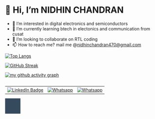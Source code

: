  # 👋 Hi, I’m NIDHIN CHANDRAN 



- 👀 I’m interested in digital electronics and semiconductors
- 🌱 I’m currently learning btech in electonics and communication from cusat
- 💞️ I’m looking to collaborate on RTL coding
- 📫 How to reach me? mail me @nidhinchandran470@gmail.com


[![Top Langs](https://github-readme-stats.vercel.app/api/top-langs/?username=Nidhinchandran47&layout=compact&card_width=500&langs_count=8&theme=highcontrast)](https://github.com/Nidhinchandran47/github-readme-stats)
 
[![GitHub Streak](https://streak-stats.demolab.com/?user=Nidhinchandran471&theme=dark)](https://git.io/streak-stats) 


[![my github activity graph](https://github-readme-activity-graph.cyclic.app/graph?username=Nidhinchandran47&custom_title=My%20github%20activity%20graph&bg_color=fffff0&color=708090&line=24292e&point=24292e&area=true&hide_border=true )](https://github.com/Nidhinchandran47)





 <div>
    <table align="left">
        <tr>
<td>
 <div id="badges" >
 <a href="https://www.linkedin.com/in/nidhinchandran47/" data-inline="true">
    <img  align="center" src="https://img.shields.io/badge/Nidhin Chandran-blue?style=for-the-badge&logo=linkedin&logoColor=white&align=center" alt="LinkedIn Badge"/>
  </a>
  </div>
</td>
         
<td>
   <div id="badges">
  <a href="https://wa.me/%2B918301960200" data-inline="true">
    <img src="https://img.shields.io/badge/WhatsApp-25D366?style=for-the-badge&logo=whatsapp&logoColor=white" alt="Whatsapp"/>
  </a>
 </div>          
 </td>
         
<td>

 
 <div id="badges">
  <a href="https://t.me/Nidhin_47" data-inline="true">
    <img src="https://img.shields.io/badge/Telegram-2CA5E0?style=for-the-badge&logo=telegram&logoColor=white" alt="Whatsapp"/>
  </a>
 </div>
</td>
 </tr>
    </table>
</div>


   <img src="https://github.com/nayanprasad/nayanprasad/blob/main/graph-giphy.gif" width="50px"/>

<!---
Nidhinchandran47/Nidhinchandran47 is a ✨ special ✨ repository because its `README.md` (this file) appears on your GitHub profile.
You can click the Preview link to take a look at your changes.
--->
